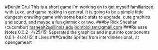 #Dunjin Crul
This is a short game I'm working on to get myself familiarized with Luxe, and game making in general. It is going to be a simple little dungeon crawling game with some basic stats to upgrade, cute graphics and sound, and maybe a fun gimmick or two.
###by Rick Sheahan (cucumbur)
rssheah2@illinois.edu
bomblolism@gmail.com
###Release Notes
0.0.2- 4/25/15: Seperated the graphics and input into components
0.0.1- 4/24/15: It Lives
###Credits
Sprites from interdimensional_ at opengameart